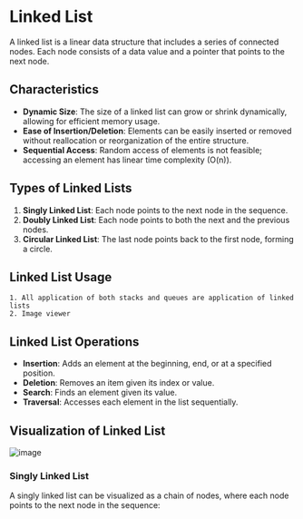 # Linked List

A linked list is a linear data structure that includes a series of connected nodes. Each node consists of a data value and a pointer that points to the next node.

## Characteristics

- **Dynamic Size**: The size of a linked list can grow or shrink dynamically, allowing for efficient memory usage.
- **Ease of Insertion/Deletion**: Elements can be easily inserted or removed without reallocation or reorganization of the entire structure.
- **Sequential Access**: Random access of elements is not feasible; accessing an element has linear time complexity (O(n)).

## Types of Linked Lists

1. **Singly Linked List**: Each node points to the next node in the sequence.
2. **Doubly Linked List**: Each node points to both the next and the previous nodes.
3. **Circular Linked List**: The last node points back to the first node, forming a circle.


## Linked List Usage
    1. All application of both stacks and queues are application of linked lists
    2. Image viewer


## Linked List Operations

- **Insertion**: Adds an element at the beginning, end, or at a specified position.
- **Deletion**: Removes an item given its index or value.
- **Search**: Finds an element given its value.
- **Traversal**: Accesses each element in the list sequentially.

## Visualization of Linked List
 ![image](https://github.com/user-attachments/assets/162cd8b3-e823-4876-801b-c7584b5052be)





### Singly Linked List

A singly linked list can be visualized as a chain of nodes, where each node points to the next node in the sequence:



